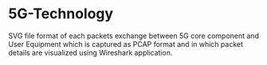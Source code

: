 # 5G-Technology

SVG file format of each packets exchange between 5G core component and User Equipment which is captured as PCAP format and in which packet details are visualized using Wireshark application.
